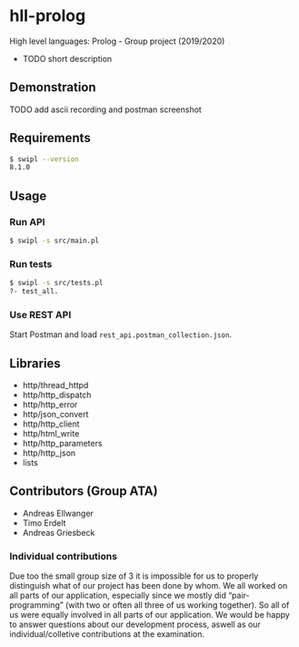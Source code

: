 # hll-prolog
High level languages: Prolog - Group project (2019/2020)

- TODO short description

## Demonstration

TODO add ascii recording and postman screenshot

## Requirements

```bash
$ swipl --version
8.1.0
```

## Usage

### Run API
```bash
$ swipl -s src/main.pl
```

### Run tests
```bash
$ swipl -s src/tests.pl
?- test_all.
```

### Use REST API

Start Postman and load `rest_api.postman_collection.json`.

## Libraries

- http/thread_httpd
- http/http_dispatch
- http/http_error
- http/json_convert
- http/http_client
- http/html_write
- http/http_parameters
- http/http_json
- lists

## Contributors (Group ATA)

- Andreas Ellwanger
- Timo Erdelt
- Andreas Griesbeck

### Individual contributions

Due too the small group size of 3 it is impossible for us to properly distinguish what of our project has been done by whom. We all worked on all parts of our application, especially since we mostly did “pair-programming” (with two or often all three of us working together). So all of us were equally involved in all parts of our application.
We would be happy to answer questions about our development process, aswell as our individual/colletive contributions at the examination.
